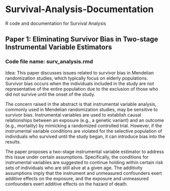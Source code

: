 # Survival-Analysis-Documentation
R code and documentation for Survival Analysis

## Paper 1: Eliminating Survivor Bias in Two-stage Instrumental Variable Estimators
### Code file name: surv_analysis.rmd
Idea: This paper discusses issues related to survivor bias in Mendelian randomization studies, which typically focus on elderly populations. Survivor bias occurs when the individuals included in the study are not representative of the entire population due to the exclusion of those who did not survive until the onset of the study.

The concern raised in the abstract is that instrumental variable analysis, commonly used in Mendelian randomization studies, may be sensitive to survivor bias. Instrumental variables are used to establish causal relationships between an exposure (e.g., a genetic variant) and an outcome (e.g., mortality) by mimicking a randomized controlled trial. However, if the instrumental variable conditions are violated for the selective population of individuals who survived until the study began, it can introduce bias into the results.

The paper proposes a two-stage instrumental variable estimator to address this issue under certain assumptions. Specifically, the conditions for instrumental variables are suggested to continue holding within certain risk sets of individuals who are still alive at a given age. The additivity assumptions imply that the instrument and unmeasured confounders exert additive effects on the exposure, and the exposure and unmeasured confounders exert additive effects on the hazard of death.
